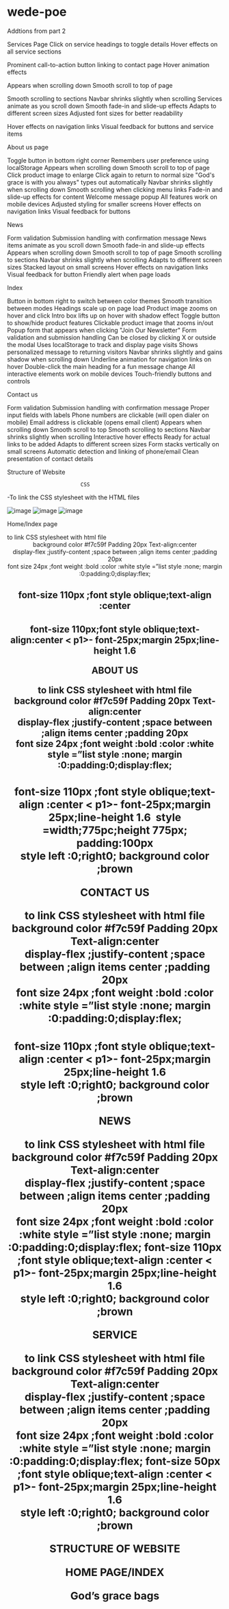 # wede-poe 
Addtions from part 2 

Services Page 
Click on service headings to toggle details
Hover effects on all service sections

Prominent call-to-action button linking to contact page
Hover animation effects

Appears when scrolling down
Smooth scroll to top of page

Smooth scrolling to sections
Navbar shrinks slightly when scrolling
Services animate as you scroll down
Smooth fade-in and slide-up effects
Adapts to different screen sizes
Adjusted font sizes for better readability

Hover effects on navigation links
Visual feedback for buttons and service items 

About us page  

Toggle button in bottom right corner
Remembers user preference using localStorage
Appears when scrolling down
Smooth scroll to top of page
Click product image to enlarge
Click again to return to normal size
"God's grace is with you always" types out automatically
Navbar shrinks slightly when scrolling down
Smooth scrolling when clicking menu links
Fade-in and slide-up effects for content
Welcome message popup
All features work on mobile devices
Adjusted styling for smaller screens
Hover effects on navigation links
Visual feedback for buttons 

News 


Form validation
Submission handling with confirmation message
News items animate as you scroll down
Smooth fade-in and slide-up effects
Appears when scrolling down
Smooth scroll to top of page
Smooth scrolling to sections
Navbar shrinks slightly when scrolling
Adapts to different screen sizes
Stacked layout on small screens
Hover effects on navigation links
Visual feedback for button
Friendly alert when page loads  

Index  


Button in bottom right to switch between color themes
Smooth transition between modes
Headings scale up on page load
Product image zooms on hover and click
Intro box lifts up on hover with shadow effect
Toggle button to show/hide product features
Clickable product image that zooms in/out
Popup form that appears when clicking "Join Our Newsletter"
Form validation and submission handling
Can be closed by clicking X or outside the modal
Uses localStorage to track and display page visits
Shows personalized message to returning visitors
Navbar shrinks slightly and gains shadow when scrolling down
Underline animation for navigation links on hover
Double-click the main heading for a fun message change
All interactive elements work on mobile devices
Touch-friendly buttons and controls 

Contact us 


Form validation
Submission handling with confirmation message
Proper input fields with labels
Phone numbers are clickable (will open dialer on mobile)
Email address is clickable (opens email client)
Appears when scrolling down
Smooth scroll to top
Smooth scrolling to sections
Navbar shrinks slightly when scrolling
Interactive hover effects
Ready for actual links to be added
Adapts to different screen sizes
Form stacks vertically on small screens
Automatic detection and linking of phone/email
Clean presentation of contact details







 
 
 
 
 Structure of Website 

                            CSS
 
<link> -To link the  CSS stylesheet with the HTML files  

![image](https://github.com/user-attachments/assets/20096e4f-2650-45f9-8884-f38abdce6474) 
![image](https://github.com/user-attachments/assets/8cde3207-6b99-4f53-b4a8-b333cd8448d6) 
![image](https://github.com/user-attachments/assets/03d90fa8-77b7-4fad-aba4-c147b3b3b784)




Home/Index page  

<link> to link CSS stylesheet with html file 
<header>background color #f7c59f
Padding 20px 
Text-align:center 
<nav> display-flex ;justify-content ;space between ;align items center ;padding 20px 
<div>font size 24px ;font weight :bold :color :white  
<a herf”#” style text decoration :none : color white  ;text align left  
<ul> style =”list style :none; margin :0:padding:0;display:flex; 
<h1>  font-size 110px ;font style oblique;text-align :center 
<h2> font-size 110px;font style oblique;text-align:center   
< p1>-<p3> font-25px;margin 25px;line-height 1.6  

ABOUT US   
<link> to link CSS stylesheet with html file 
<header>background color #f7c59f
Padding 20px 
Text-align:center 
<nav> display-flex ;justify-content ;space between ;align items center ;padding 20px 
<div>font size 24px ;font weight :bold :color :white  
<a herf”#” style text decoration :none :color white  ;text align left  
<ul> style =”list style :none; margin :0:padding:0;display:flex; 
<h1><h1>  font-size 110px ;font style oblique;text-align :center  
< p1>-<p3> font-25px;margin 25px;line-height 1.6  
<img> style =width;775pc;height 775px; padding:100px
<footer>style left :0;right0; background color ;brown  

CONTACT US  

<link> to link CSS stylesheet with html file 
<header>background color #f7c59f
Padding 20px 
Text-align:center 
<nav> display-flex ;justify-content ;space between ;align items center ;padding 20px 
<div>font size 24px ;font weight :bold :color :white  
<a herf”#” style text decoration :none :color white  ;text align left  
<ul> style =”list style :none; margin :0:padding:0;display:flex; 
<h1 –h4>  font-size 110px ;font style oblique;text-align :center 
< p1>-<p14> font-25px;margin 25px;line-height 1.6   
<footer>style left :0;right0; background color ;brown   

NEWS 
<link> to link CSS stylesheet with html file 
<header>background color #f7c59f
Padding 20px 
Text-align:center 
<nav> display-flex ;justify-content ;space between ;align items center ;padding 20px 
<div>font size 24px ;font weight :bold :color :white  
<a herf”#” style text decoration :none :color white  ;text align left  
<ul> style =”list style :none; margin :0:padding:0;display:flex; 
<h1-h6>  font-size 110px ;font style oblique;text-align :center    
< p1>-<p7> font-25px;margin 25px;line-height 1.6   
<footer>style left :0;right0; background color ;brown   

SERVICE  

<link> to link CSS stylesheet with html file 
<header>background color #f7c59f
Padding 20px 
Text-align:center 
<nav> display-flex ;justify-content ;space between ;align items center ;padding 20px 
<div>font size 24px ;font weight :bold :color :white  
<a herf”#” style text decoration :none :color white  ;text align left  
<ul> style =”list style :none; margin :0:padding:0;display:flex; 
<h1-h5>  font-size 50px ;font style oblique;text-align :center 
< p1>-<p4> font-25px;margin 25px;line-height 1.6   
<footer>style left :0;right0; background color ;brown    













STRUCTURE OF WEBSITE 







HOME PAGE/INDEX 

God’s grace bags<title>
Logo –God’s grace bag,<title>
Navigation bar- <nav> <div>all links, about us ,home, contact us ,enquiries ,services 
 Heading –Gods grace bags<h1></h1> 
Semi-heading-Faith inspired bags for everyday life 
Content-<p1-p3> 
<br> to separate each line on content 
1 image-<img src” images / ggb handbag.jpg’> image of model holding our latest bag 
<br> to separate image from footer 
 Footer-<footer></footer> tag <ul><li><a herf> all  links ,about us, home, contact us, enquiries ,services  

ABOUT US PAGE 

God’s grace bags<title>
Logo –God’s grace bag,<title>
Navigation bar- <nav> <div>all links, about us ,home, contact us ,enquiries ,services 
Heading- About us <h1></h1>
Content- <p1-p4> 
1 image-<img src”images/ggb tote bag.png>
<br> to separate image from footer 
 Footer-<footer></footer> tag <ul><li><a herf> all  links ,about us, home, contact us, enquiries ,services  
 CONTACT US PAGE 
God’s grace bags<title>
Logo –God’s grace bag,<title>
Navigation bar- <nav> <div>all links, about us ,home, contact us ,enquiries ,services 
Heading- Contact us<h1></h1> 
Content-<p1-p15>
<br> to separate image from footer 
 Footer-<footer></footer> tag <ul><li><a herf> all  links ,about us, home, contact us, enquiries ,services  

ENQUIRIES PAGE   
God’s grace bags<title>
Logo –God’s grace bag,<title>
Navigation bar- <nav> <div>all links, about us ,home, contact us ,enquiries ,services 
Headings-News <h1-<h7> 
Content-<p1-p7>
Footer-<footer></footer> tag <ul><li><a herf> all  links ,about us, home, contact us, enquiries ,services  

SERVIVES PAGE
God’s grace bags<title>
Logo –God’s grace bag,<title>
Navigation bar- <nav> <div>all links, about us ,home, contact us ,enquiries ,services  
Headings-<h1-h6>
Content-<p1-5>
Footer-<footer></footer> tag <ul><li><a herf> all  links ,about us, home, contact us, enquiries ,services  


